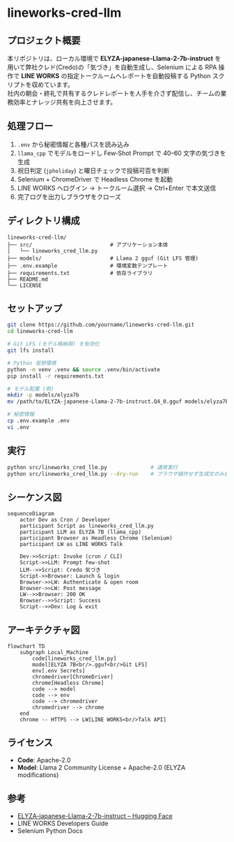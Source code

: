 
# lineworks-cred-llm

## プロジェクト概要
本リポジトリは、ローカル環境で **ELYZA-japanese-Llama-2-7b-instruct** を用いて弊社クレド(Credo)の「気づき」を自動生成し、Selenium による RPA 操作で **LINE WORKS** の指定トークルームへレポートを自動投稿する Python スクリプトを収めています。  
社内の朝会・終礼で共有するクレドレポートを人手を介さず配信し、チームの業務効率とナレッジ共有を向上させます。

## 処理フロー
1. `.env` から秘密情報と各種パスを読み込み  
2. `llama_cpp` でモデルをロードし Few‑Shot Prompt で 40–60 文字の気づきを生成  
3. 祝日判定 (`jpholiday`) と曜日チェックで投稿可否を判断  
4. Selenium + ChromeDriver で Headless Chrome を起動  
5. LINE WORKS へログイン → トークルーム選択 → Ctrl+Enter で本文送信  
6. 完了ログを出力しブラウザをクローズ

## ディレクトリ構成
```
lineworks-cred-llm/
├── src/                         # アプリケーション本体
│   └── lineworks_cred_llm.py
├── models/                      # Llama 2 gguf (Git LFS 管理)
├── .env.example                 # 環境変数テンプレート
├── requirements.txt             # 依存ライブラリ
├── README.md
└── LICENSE
```

## セットアップ
```bash
git clone https://github.com/yourname/lineworks-cred-llm.git
cd lineworks-cred-llm

# Git LFS (モデル格納用) を有効化
git lfs install

# Python 仮想環境
python -m venv .venv && source .venv/bin/activate
pip install -r requirements.txt

# モデル配置 (例)
mkdir -p models/elyza7b
mv /path/to/ELYZA-japanese-Llama-2-7b-instruct.Q4_0.gguf models/elyza7b/

# 秘密情報
cp .env.example .env
vi .env
```

## 実行
```bash
python src/lineworks_cred_llm.py              # 通常実行
python src/lineworks_cred_llm.py --dry-run    # ブラウザ操作せず生成文のみ表示
```

## シーケンス図
```mermaid
sequenceDiagram
    actor Dev as Cron / Developer
    participant Script as lineworks_cred_llm.py
    participant LLM as ELYZA 7B (llama_cpp)
    participant Browser as Headless Chrome (Selenium)
    participant LW as LINE WORKS Talk

    Dev->>Script: Invoke (cron / CLI)
    Script->>LLM: Prompt few‑shot
    LLM-->>Script: Credo 気づき
    Script->>Browser: Launch & login
    Browser->>LW: Authenticate & open room
    Browser->>LW: Post message
    LW-->>Browser: 200 OK
    Browser-->>Script: Success
    Script-->>Dev: Log & exit
```

## アーキテクチャ図
```mermaid
flowchart TD
    subgraph Local_Machine
        code[lineworks_cred_llm.py]
        model[ELYZA 7B<br/>.gguf<br/>Git LFS]
        env[.env Secrets]
        chromedriver[ChromeDriver]
        chrome[Headless Chrome]
        code --> model
        code --> env
        code --> chromedriver
        chromedriver --> chrome
    end
    chrome -- HTTPS --> LW[LINE WORKS<br/>Talk API]
```

## ライセンス
- **Code**: Apache-2.0  
- **Model**: Llama 2 Community License + Apache-2.0 (ELYZA modifications)  

## 参考
- [ELYZA-japanese-Llama-2-7b-instruct – Hugging Face](https://huggingface.co/elyza/ELYZA-japanese-Llama-2-7b-instruct)
- LINE WORKS Developers Guide  
- Selenium Python Docs  
